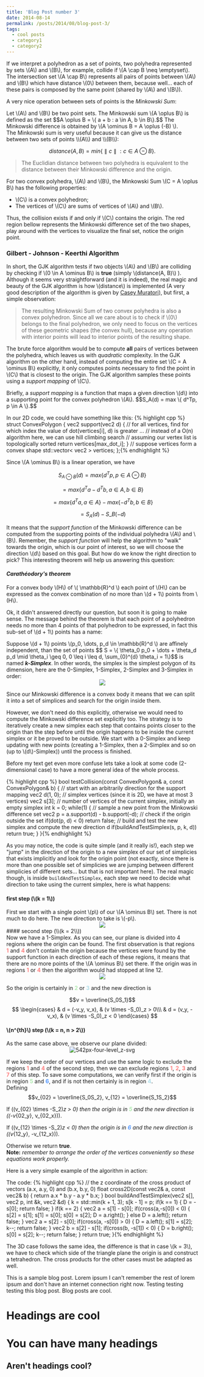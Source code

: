 ```yaml
---
title: 'Blog Post number 3'
date: 2014-08-14
permalink: /posts/2014/08/blog-post-3/
tags:
  - cool posts
  - category1
  - category2
---
```

If we interpret a polyhedron as a set of points, two polyhedra
represented by sets \\(A\\) and \\(B\\), for example, collide if \\(A \cap B \neq \emptyset\\).
The intersection set \\(A \cap B\\) represents all pairs of points
between \\(A\\) and \\(B\\) which have distance \\(0\\) between them, because well... each of these pairs
is composed by the same point (shared by \\(A\\) and \\(B\\)).

A very nice operation between sets of points is the _Minkowski Sum_:

<div class="message">
Let \(A\) and \(B\) be two point sets. The Minkowski sum \(A \oplus B\) is defined as the set
$$A \oplus B = \{ a + b : a \in A, b \in B\}.$$
The Minkowski difference is obtained by \(A \ominus B = A \oplus (-B) \).
</div>
The Minkowski sum is very useful because it can give us the distance between two sets of points \\(A\\) and \\(B\\):

$$distance(A, B) = min \{ \parallel c\parallel : c \in A \ominus B \}.$$

>The Euclidian distance between two polyhedra is equivalent to the distance between their Minkowski difference and the origin.

For two convex polyhedra, \\(A\\) and \\(B\\), the Minkowski Sum \\(C = A \oplus B\\) has the following properties:

<ul>
  <li>\(C\) is a convex polyhedron;</li>
  <li>The vertices of \(C\) are sums of vertices of \(A\) and \(B\).</li>
</ul>

Thus, the collision exists if and only if \\(C\\) contains the origin. The red region bellow represents the Minkowski difference set of the two shapes,
play around with the vertices to visualize the final set, notice the origin point.

<div id="myCanvas"></div>
<script src="{{ baseurl_posts_img }}/assets/js/draw2d.js" type="text/javascript"></script>


### Gilbert - Johnson - Keerthi Algorithm

In short, the GJK algorithm tests if two objects \\(A\\) and \\(B\\) are colliding by checking if \\(0 \in A \ominus B\\) is <strong>true</strong>
(simply \\(distance(A, B)\\) ). Although it seems very straightforward (and it is indeed), the real magic and beauty of the GJK algorithm is how \\(distance\\) is
implemented (A very good description of the algorithm is given by [Casey Muratori](https://www.youtube.com/watch?v=Qupqu1xe7Io)), but first, a simple observation:

>The resulting Minkowski Sum of two convex polyhedra is also a convex polyhedron. Since all we care about is to check if \\(0\\) belongs to the final polyhedron, we only need to focus on the vertices of these geometric shapes (the convex hull), because any operation with interior points will lead to interior points of the resulting shape.

The brute force algorithm would be to compute <strong>all</strong> pairs of vertices between the polyhedra, which leaves us with _quadratic_ complexity.
In the GJK algorithm on the other hand, instead of computing the entire set \\(C = A \ominus B\\) explicitly, it only computes points necessary
to find the point in \\(C\\) that is closest to the origin. The GJK algorithm samples these points using a _support mapping_ of \\(C\\).

<div class="message">
  Briefly, a <i>support mapping</i> is a function that maps a given direction \(d\) into a supporting point for the convex polyhedron \(A\).
  $$S_A(d) = max \{ d^Tp, p \in A \}.$$
</div>

In our 2D code, we could have something like this:
{% highlight cpp %}
struct ConvexPolygon {
    vec2 support(vec2 d) {
      // for all vertices, find for which index the value of dot(vertices[i], d) is greater
      ...
      // instead of a O(n) algorithm here, we can use hill climbing search
      // assuming our vertex list is topologically sorted
      return vertices[max_dot_i];
    }
    // suppose vertices form a convex shape
    std::vector< vec2 > vertices;
};{% endhighlight %}

Since \\(A \ominus B\\) is a linear operation, we have

$$S_{A \ominus B}(d) = max \{d^Tp, p \in A \ominus B\}$$

$$= max \{ d^Ta - d^Tb, a \in A, b \in B \}$$

$$= max \{ d^Ta, a \in A \} - max \{ -d^Tb, b \in B \}$$

$$= S_A(d) - S\_B(-d)$$

It means that the _support function_ of the Minkowski difference can be computed from the supporting points of the individual polyhedra \\(A\\) and \\(B\\).
Remember, the _support function_ will help the algorithm to "walk" towards the origin, which is our point of interest, so we will choose the direction \\(d\\) based on this goal. But how do we know the right direction to pick? This interesting theorem will help us answering this question:

#### _Carathéodory's theorem_
<div class="message">
For a convex body \(H\) of \( \mathbb{R}^d \) each point of \(H\) can be expressed as the convex combination of no more than \(d + 1\) points from \(H\).
</div>

Ok, it didn't answered directly our question, but soon it is going to make sense. The message behind the theorem is that
each point of a polyhedron needs no more than 4 points of that polyhedron to be expressed,
in fact this sub-set of \\(d + 1\\) points has a name:

<div class="message">
Suppose \(d + 1\) points \(p_0, \dots, p_d \in \mathbb{R}^d \) are affinely independent, than the set of points
$$ S = \{ \theta_0 p_0 + \dots + \theta_d p_d \mid \theta_i \geq 0, 0 \leq i \leq d, \sum_{0}^{d} \theta_i = 1\}$$
is named <strong><i>k-Simplex</i></strong>. In other words, the simplex is the simplest polygon of its dimension, here are
the 0-Simplex, 1-Simplex, 2-Simplex and 3-Simplex in order:

<center><img align="middle" src="/assets/images/posts/simplex.svg"   /></center>
</div>

Since our Minkowski difference is a convex body it means that we can split it into a set of simplices and
search for the origin inside them.

However, we don't need do this explicitly, otherwise we would need to compute the Minkowski difference set explicitly too.
The strategy is to iteratively create a new simplex each step that contains points closer to the origin than the step before until
the origin happens to be inside the current simplex or it be proved to be outside. We start with a 0-Simplex and keep updating with
new points (creating a 1-Simplex, then a 2-Simplex and so on (up to \\(d\\)-Simplex)) until the process is finished.

Before my text get even more confuse lets take a look at some code (2-dimensional case) to have a more general idea of the whole process.

{% highlight cpp %}
bool testCollision(const ConvexPolygon& a, const ConvexPolygon& b) {
  // start with an arbitrarily direction for the support mapping
  vec2 d(1, 0);
  // simplex vertices (since it is 2D, we have at most 3 vertices)
  vec2 s[3];
  // number of vertices of the current simplex, initially an empty simplex
  int k = 0;
  while(1) {
    // sample a new point from the Minkowski difference set
    vec2 p = a.support(d) - b.support(-d);
    // check if the origin outside the set
    if(dot(p, d) < 0)
      return false;
    // build and test the new simplex and compute the new direction d
    if(buildAndTestSimplex(s, p, k, d))
      return true;
  }
}{% endhighlight %}


As you may notice, the code is quite simple (and it really is!), each step we "jump" in the
direction of the origin to a new simplex of our set of simplicies that exists implicitly and look for the origin point (not exactly,
since there is more than one possible set of simplicies we are jumping between different simplicies of different sets... but that is not important here).
The real magic though, is inside `buildAndTestSimplex`, each step we need to decide what direction to take using the current simplex, here is
what happens:

#### first step (\\(k = 1\\))
<div class="message">
First we start with a single point \(p\) of our \(A \ominus B\) set. There is not much to do here. The new direction to take is \(-p\).

<center><img align="middle" src="{{ site.baseurl_posts_img }}/first.svg"   /></center>
</div>
#### second step (\\(k = 2\\))
<div class="message">
Now we have a 1-Simplex. As you can see, our plane is divided into 4 regions where the origin can be found. The first observation is that regions
<strong><span style="color:#ff8080;">1</span></strong> and <strong><span style="color:#ff8080;">4</span></strong>
don't contain the origin because the vertices were found by the support function in each direction of each of these regions, it means that
there are no more points of the \(A \ominus B\) set there. If the origin was in regions <strong><span style="color:#ff8080;">1</span></strong> or
<strong><span style="color:#ff8080;">4</span></strong> then the algorithm would had stopped at line 12.

<center><img align="middle" src="{{ site.baseurl_posts_img }}/second.svg"   /></center>

So the origin is certainly in <strong><span style="color:#afe9af;">2</span></strong> or <strong><span style="color:#afdde9;">3</span></strong> and
the new direction is

$$v = \overline{S_0S_1}$$
$$
\begin{cases}
 & d = (-v_y, v_x), & (v \times -S_0)_z > 0\\\
 & d = (v_y, -v_x), & (v \times -S_0)_z < 0
\end{cases}
$$

</div>

#### \\(n^{th}\\) step (\\(k = n, n > 2\\))
<div class="message">
As the same case above, we observe our plane divided:

<center><img align="middle" src="{{ site.baseurl_posts_img }}/third.svg" alt="542px-four-level_z-svg"  /></center>

If we keep the order of our vertices and use the same logic to exclude the regions <strong><span style="color:#ff8080;">1</span></strong> and <strong><span style="color:#ff8080;">4</span></strong> of the second step, then we can exclude regions <strong><span style="color:#ff8080;">1</span></strong>, <strong><span style="color:#ff8080;">2</span></strong>, <strong><span style="color:#ff8080;">3</span></strong> and <strong><span style="color:#ff8080;">7</span></strong>
of this step. To save some computations, we can verify first if the origin is in region <strong><span style="color:#afe9af;">5</span></strong> and <strong><span style="color:#5599ff;">6</span></strong>, and if is not then certainly is in region <strong><span style="color:#afdde9;">4</span></strong>.
<br>
Defining
$$v_{02} = \overline{S_0S_2}, v_{12} = \overline{S_1S_2}$$

If \((v_{02} \times -S_2)_z > 0\) then the origin is in <strong><span style="color:#afe9af;">5</span></strong>
and the new direction is \((-v_{02_y}, v_{02_x})\).

If \((v_{12} \times -S_2)_z < 0\) then the origin is in <strong><span style="color:#5599ff;">6</span></strong>
and the new direction is \((v_{12_y}, -v_{12_x})\).

Otherwise we return <strong>true</strong>.
<br>
<strong>Note:</strong> <i>remember to arrange the order of the vertices conveniently so these equations work properly.</i>
</div>

Here is a very simple example of the algorithm in action:
<div id="myCanvasGJK"></div>
<script src="{{ site.baseurl }}/assets/js/gjk.js" type="text/javascript"></script>

The code:
{% highlight cpp %}
// the z coordinate of the cross product of vectors (a.x, a.y, 0) and (b.x, b.y, 0)
float cross2D(const vec2& a, const vec2& b) {
  return a.x * b.y - a.y * b.x;
}
bool buildAndTestSimplex(vec2 s[], vec2 p, int &k, vec2 &d) {
  k = std::min(k + 1, 3);
  s[k - 1] = p;
  if(k == 1) {
    D = -s[0];
    return false;
  }
  if(k == 2) {
    vec2 a = s[1] - s[0];
    if(cross(a,-s[0]) < 0) {
      s[2] = s[1];
      s[1] = s[0];
      s[0] = s[2];
      D = a.right();
    }
    else D = a.left();
    return false;
  }
  vec2 a = s[2] - s[0];
  if(cross(a, -s[0]) > 0) {
    D = a.left();
    s[1] = s[2];
    k--;
    return false;
  }
  vec2 b = s[2] - s[1];
  if(cross(b, -s[1]) < 0) {
    D = b.right();
    s[0] = s[2];
    k--;
    return false;
  }
  return true;
}{% endhighlight %}

The 3D case follows the same idea, the difference is that in case \\(k = 3\\), we have to check which side of the triangle plane
the origin is and construct a tetrahedron. The cross products for the other cases must be adapted as well.

This is a sample blog post. Lorem ipsum I can't remember the rest of lorem ipsum and don't have an internet connection right now. Testing testing testing this blog post. Blog posts are cool. 

Headings are cool
======

You can have many headings
======

Aren't headings cool?
------